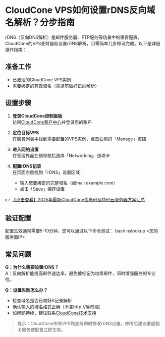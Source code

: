 # CloudCone VPS如何设置rDNS反向域名解析？分步指南

rDNS（反向DNS解析）是邮件服务器、FTP服务等场景中的重要配置。CloudCone的VPS支持自助设置rDNS解析，只需简单几步即可完成。以下是详细操作指南：

## 准备工作
- 已激活的CloudCone VPS实例
- 需要绑定的有效域名（需提前做好正向解析）

## 设置步骤
1. **登录CloudCone控制面板**  
   访问[CloudCone客户中心](https://bit.ly/Cloudcone)并登录您的账户

2. **定位目标VPS**  
   在服务列表中找到需要配置的VPS实例，点击右侧的「Manage」按钮

3. **进入网络设置**  
   在管理界面左侧导航栏选择「Networking」选项卡

4. **配置rDNS记录**  
   在页面右侧找到「rDNS」设置区域：
   - 输入您要绑定的完整域名（如mail.example.com）
   - 点击「Save」保存设置

👉 [【点击查看】2025年最新CloudCone优惠码及特价云服务器方案汇总](https://bit.ly/Cloudcone)

## 验证配置
配置生效通常需要5-10分钟，您可以通过以下命令测试：
bash
nslookup <您的服务器IP>

## 常见问题
**Q：为什么需要设置rDNS？**  
A：反向解析能提高邮件送达率，避免被标记为垃圾邮件，同时增强服务的专业性。

**Q：设置失败怎么办？**  
- 检查域名是否已做好A记录解析
- 确认输入的域名格式正确（不含http://等前缀）
- 如问题持续，建议联系[CloudCone技术支持](https://bit.ly/Cloudcone)

> 提示：CloudCone所有VPS均支持即时修改rDNS设置，修改后建议重启相关服务使配置立即生效。